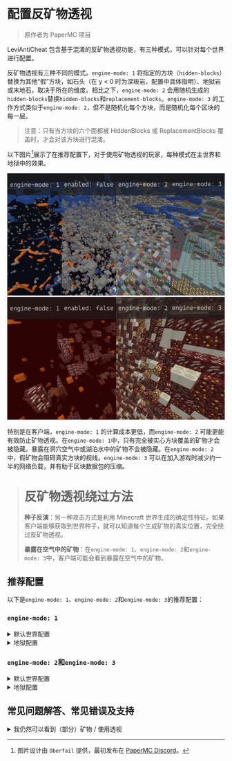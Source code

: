 # 配置反矿物透视

> 原作者为 PaperMC 项目

LeviAntiCheat 包含基于混淆的反矿物透视功能，有三种模式，可以针对每个世界进行配置。

反矿物透视有三种不同的模式。`engine-mode: 1` 将指定的方块（`hidden-blocks`）替换为其他“假”方块，如石头（在 y < 0 时为深板岩，配置中具体指明）、地狱岩或末地石，取决于所在的维度。相比之下，`engine-mode: 2` 会用随机生成的`hidden-blocks`替换`hidden-blocks`和`replacement-blocks`。`engine-mode: 3` 的工作方式类似于`engine-mode: 2`，但不是随机化每个方块，而是随机化每个区块的每一层。

> 注意：只有当方块的六个面都被 HiddenBlocks 或 ReplacementBlocks 覆盖时，才会对该方块进行混淆。

以下图片[^1]展示了在推荐配置下，对于使用矿物透视的玩家，每种模式在主世界和地狱中的效果。

[^1]:
    图片设计由 `Oberfail` 提供，最初发布在
    [PaperMC Discord](https://discord.gg/papermc)。

![主世界反矿物透视对比](https://github.com/PaperMC/docs/blob/main/docs/paper/admin/how-to/assets/anti-xray-overworld.png)
![地狱反矿物透视对比](https://github.com/PaperMC/docs/blob/main/docs/paper/admin/how-to/assets/anti-xray-nether.png)

特别是在客户端，`engine-mode: 1` 的计算成本更低，而`engine-mode: 2` 可能更能有效防止矿物透视。在`engine-mode: 1`中，只有完全被实心方块覆盖的矿物才会被隐藏。暴露在洞穴空气中或湖泊水中的矿物不会被隐藏。在`engine-mode: 2`中，假矿物会阻碍真实方块的视线。`engine-mode: 3` 可以在加入游戏时减少约一半的网络负载，并有助于区块数据包的压缩。

> # 反矿物透视绕过方法
> 
> **种子反演**：另一种攻击方式是利用 Minecraft 世界生成的确定性特征。如果客户端能够获取到世界种子，就可以知道每个生成矿物的真实位置，完全绕过反矿物透视。
> 
> **暴露在空气中的矿物**：在`engine-mode: 1`、`engine-mode: 2`和`engine-mode: 3`中，客户端可能会看到暴露在空气中的矿物。

## 推荐配置

以下是`engine-mode: 1`、`engine-mode: 2`和`engine-mode: 3`的推荐配置：

### `engine-mode: 1`

<details>
  <summary>默认世界配置</summary>

```json
"overworld": {
    "Enable": true,
    "EngineMode": 1,
    "UpdateRadius": 2.0,
    "MaxBlockHeight": 64,
    "HiddenBlocks": [
        "minecraft:coal_ore",
        "minecraft:deepslate_coal_ore",
        "minecraft:copper_ore",
        "minecraft:raw_copper_block",
        "minecraft:deepslate_copper_ore",
        "minecraft:diamond_ore",
        "minecraft:deepslate_diamond_ore",
        "minecraft:emerald_ore",
        "minecraft:deepslate_emerald_ore",
        "minecraft:gold_ore",
        "minecraft:deepslate_gold_ore",
        "minecraft:iron_ore",
        "minecraft:raw_iron_block",
        "minecraft:deepslate_iron_ore",
        "minecraft:lapis_ore",
        "minecraft:deepslate_lapis_ore",
        "minecraft:redstone_ore",
        "minecraft:deepslate_redstone_ore"
    ],
    "ReplacementBlocks": [
        "minecraft:stone",
        "minecraft:deepslate"
    ],
    "SolidBlocks": [
        "minecraft:calcite",
        "minecraft:oak_planks",
        "minecraft:tuff",
        "minecraft:amethyst_block",
        "minecraft:andesite",
        "minecraft:budding_amethyst",
        "minecraft:gravel",
        "minecraft:deepslate",
        "minecraft:diorite",
        "minecraft:smooth_basalt",
        "minecraft:dirt",
        "minecraft:stone",
        "minecraft:granite"
    ]
}
```

</details>

<details>
  <summary>地狱配置</summary>

```json
"nether": {
    "Enable": true,
    "EngineMode": 1,
    "UpdateRadius": 2.0,
    "MaxBlockHeight": 128,
    "HiddenBlocks": [
        "minecraft:ancient_debris",
        "minecraft:nether_gold_ore",
        "minecraft:quartz_ore"
    ],
    "ReplacementBlocks": [
        "minecraft:netherrack"
    ],
    "SolidBlocks": [
        "minecraft:netherrack",
        "minecraft:magma",
        "minecraft:blackstone",
        "minecraft:basalt",
        "minecraft:crimson_nylium",
        "minecraft:warped_nylium",
        "minecraft:gravel"
    ]
}
```


</details>

</details>

### `engine-mode: 2`和`engine-mode: 3`

<details>
  <summary>默认世界配置</summary>

```json
"overworld": {
    "Enable": true,
    "EngineMode": 2,
    "UpdateRadius": 2.0,
    "MaxBlockHeight": 64,
    "HiddenBlocks": [
        "minecraft:copper_ore",
        "minecraft:raw_copper_block",
        "minecraft:deepslate_copper_ore",
        "minecraft:diamond_ore",
        "minecraft:deepslate_diamond_ore",
        "minecraft:gold_ore",
        "minecraft:deepslate_gold_ore",
        "minecraft:iron_ore",
        "minecraft:raw_iron_block",
        "minecraft:deepslate_iron_ore",
        "minecraft:lapis_ore",
        "minecraft:deepslate_lapis_ore",
        "minecraft:redstone_ore",
        "minecraft:deepslate_redstone_ore",
        "minecraft:coal_ore",
        "minecraft:deepslate_coal_ore"
    ],
    "ReplacementBlocks": [
        "minecraft:diamond_ore",
        "minecraft:deepslate_diamond_ore",
        "minecraft:emerald_ore",
        "minecraft:deepslate_emerald_ore",
        "minecraft:coal_ore",
        "minecraft:deepslate_coal_ore",
        "minecraft:iron_ore",
        "minecraft:raw_iron_block",
        "minecraft:deepslate_iron_ore",
        "minecraft:amethyst_block",
        "minecraft:andesite",
        "minecraft:budding_amethyst",
        "minecraft:calcite",
        "minecraft:deepslate",
        "minecraft:diorite",
        "minecraft:dirt",
        "minecraft:granite",
        "minecraft:gravel",
        "minecraft:oak_planks",
        "minecraft:smooth_basalt",
        "minecraft:stone",
        "minecraft:tuff"
    ],
    "SolidBlocks": []
}
```

</details>

<details>
  <summary>地狱配置</summary>

```json
"nether": {
    "Enable": true,
    "EngineMode": 3,
    "UpdateRadius": 2.0,
    "MaxBlockHeight": 128,
    "HiddenBlocks": [
        "minecraft:basalt",
        "minecraft:blackstone",
        "minecraft:gravel",
        "minecraft:soul_soil",
        "minecraft:netherrack",
        "minecraft:soul_sand"
    ],
    "ReplacementBlocks": [
        "minecraft:ancient_debris",
        "minecraft:glowstone",
        "minecraft:bone_block",
        "minecraft:quartz_ore",
        "minecraft:magma_block",
        "minecraft:nether_bricks",
        "minecraft:nether_gold_ore",
        "minecraft:polished_blackstone_bricks"
    ],
    "SolidBlocks": []
}
```


</details>

## 常见问题解答、常见错误及支持

<details>
  <summary>我仍然可以看到（部分）矿物 / 使用透视</summary>

如上所述，即使启用了反矿物透视，仍然可以看到（部分）矿物的原因有以下几个：

* 矿物高于配置的 `max-block-height` 值。
* 反矿物透视无法隐藏暴露在空气中或其他透明方块（例如洞穴中的矿物）的矿物。原则上，这也适用于`engine-mode: 2`和`engine-mode: 3`，但通常情况下，假矿物会阻碍真实方块的视线。要隐藏这些暴露的矿物，需要额外的插件。
* 方块类型在配置的方块列表中缺失。这可能是由于使用了过时的配置文件。

</details>

